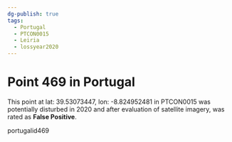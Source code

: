 ```yaml
---
dg-publish: true
tags:
  - Portugal
  - PTCON0015
  - Leiria
  - lossyear2020
---
```


# Point 469 in Portugal

This point at lat: 39.53073447, lon: -8.824952481 in PTCON0015 was potentially disturbed in 2020 and after evaluation of satellite imagery, was rated as **False Positive**.



portugalid469
